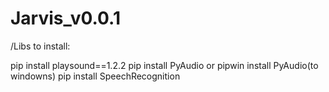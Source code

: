 # Jarvis_v0.0.1

/Libs to install: 
  
  pip install playsound==1.2.2
  pip install PyAudio or pipwin install PyAudio(to windowns)
  pip install SpeechRecognition
